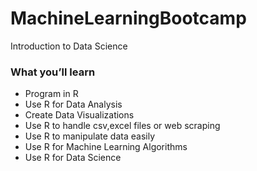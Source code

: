 # MachineLearningBootcamp
Introduction to Data Science

### What you’ll learn
- Program in R
- Use R for Data Analysis
- Create Data Visualizations
- Use R to handle csv,excel files or web scraping
- Use R to manipulate data easily
- Use R for Machine Learning Algorithms
- Use R for Data Science
